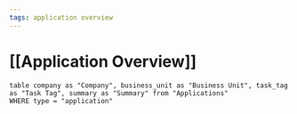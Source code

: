 ```yaml
---
tags: application overview
---
```


# [[Application Overview]]

```dataview
table company as "Company", business_unit as "Business Unit", task_tag as "Task Tag", summary as "Summary" from "Applications"
WHERE type = "application"
```
